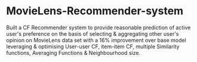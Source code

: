 # MovieLens-Recommender-system
Built a CF Recommender system to provide reasonable prediction of active user's preference on the basis of selecting &amp; aggregating other user's opinion on MovieLens data set with a 16% improvement over base model leveraging &amp; optimising User-user CF, item-item CF, multiple Similarity functions, Averaging Functions &amp; Neighbourhood size.
